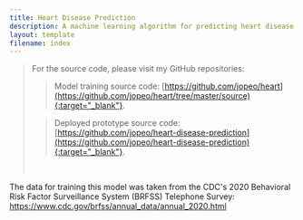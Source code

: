 ```yaml
---
title: Heart Disease Prediction
description: A machine learning algorithm for predicting heart disease
layout: template
filename: index
---
```


[//]: # (# [Click Here for the Live Prototype]&#40;http://www.heartdiseasepredictor.com&#41;{:target="_blank"})

>For the source code, please visit my GitHub repositories:
>>Model training source code: [https://github.com/jopeo/heart](https://github.com/jopeo/heart/tree/master/source){:target="_blank"}.
> 
>>Deployed prototype source code: [https://github.com/jopeo/heart-disease-prediction](https://github.com/jopeo/heart-disease-prediction){:target="_blank"}.
><br>

The data for training this model was taken from the CDC's 2020 Behavioral Risk Factor 
Surveillance System (BRFSS) Telephone Survey: <https://www.cdc.gov/brfss/annual_data/annual_2020.html>
